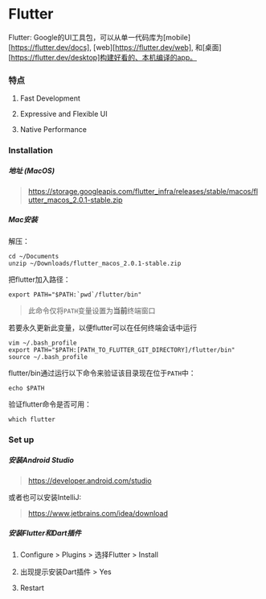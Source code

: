 # Flutter

Flutter: Google的UI工具包，可以从单一代码库为[mobile][https://flutter.dev/docs], [web][https://flutter.dev/web], 和[桌面][https://flutter.dev/desktop]构建好看的、本机编译的app。

### 特点

1.  Fast Development

2.  Expressive and Flexible UI

3.  Native Performance



### Installation

##### 地址 (MacOS)

>   https://storage.googleapis.com/flutter_infra/releases/stable/macos/flutter_macos_2.0.1-stable.zip

##### Mac安装

解压：

```shell
cd ~/Documents
unzip ~/Downloads/flutter_macos_2.0.1-stable.zip
```

把flutter加入路径：

```shell
export PATH="$PATH:`pwd`/flutter/bin"
```

>   此命令仅将`PATH`变量设置为<strong>当前</strong>终端窗口

若要永久更新此变量，以便flutter可以在任何终端会话中运行

```shell
vim ~/.bash_profile
export PATH="$PATH:[PATH_TO_FLUTTER_GIT_DIRECTORY]/flutter/bin"
source ~/.bash_profile
```

flutter/bin通过运行以下命令来验证该目录现在位于`PATH`中：

```shell
echo $PATH
```

验证flutter命令是否可用：

```shell
which flutter
```

### Set up

##### 安装Android Studio

>   https://developer.android.com/studio

或者也可以安装IntelliJ:

>   https://www.jetbrains.com/idea/download

##### 安装Flutter和Dart插件

1.  Configure > Plugins > 选择Flutter > Install 

2.  出现提示安装Dart插件 > Yes

3.  Restart